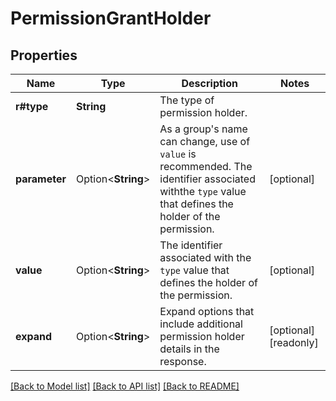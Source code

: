 # PermissionGrantHolder

## Properties

Name | Type | Description | Notes
------------ | ------------- | ------------- | -------------
**r#type** | **String** | The type of permission holder. | 
**parameter** | Option<**String**> | As a group's name can change, use of `value` is recommended. The identifier associated withthe `type` value that defines the holder of the permission. | [optional]
**value** | Option<**String**> | The identifier associated with the `type` value that defines the holder of the permission. | [optional]
**expand** | Option<**String**> | Expand options that include additional permission holder details in the response. | [optional][readonly]

[[Back to Model list]](../README.md#documentation-for-models) [[Back to API list]](../README.md#documentation-for-api-endpoints) [[Back to README]](../README.md)



